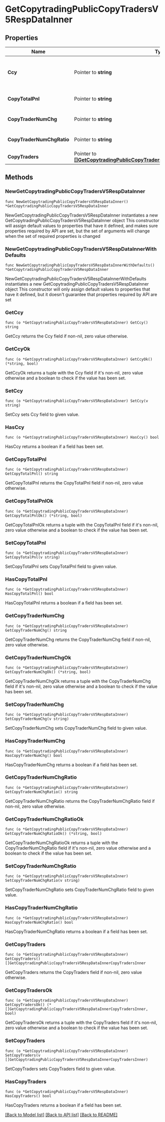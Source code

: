 # GetCopytradingPublicCopyTradersV5RespDataInner

## Properties

Name | Type | Description | Notes
------------ | ------------- | ------------- | -------------
**Ccy** | Pointer to **string** | The currency name of profit and loss | [optional] [default to ""]
**CopyTotalPnl** | Pointer to **string** | Total copy trader profit and loss | [optional] [default to ""]
**CopyTraderNumChg** | Pointer to **string** | Number change in last 7 days | [optional] [default to ""]
**CopyTraderNumChgRatio** | Pointer to **string** | Ratio change in last 7 days | [optional] [default to ""]
**CopyTraders** | Pointer to [**[]GetCopytradingPublicCopyTradersV5RespDataInnerCopyTradersInner**](GetCopytradingPublicCopyTradersV5RespDataInnerCopyTradersInner.md) | Copy trader information | [optional] 

## Methods

### NewGetCopytradingPublicCopyTradersV5RespDataInner

`func NewGetCopytradingPublicCopyTradersV5RespDataInner() *GetCopytradingPublicCopyTradersV5RespDataInner`

NewGetCopytradingPublicCopyTradersV5RespDataInner instantiates a new GetCopytradingPublicCopyTradersV5RespDataInner object
This constructor will assign default values to properties that have it defined,
and makes sure properties required by API are set, but the set of arguments
will change when the set of required properties is changed

### NewGetCopytradingPublicCopyTradersV5RespDataInnerWithDefaults

`func NewGetCopytradingPublicCopyTradersV5RespDataInnerWithDefaults() *GetCopytradingPublicCopyTradersV5RespDataInner`

NewGetCopytradingPublicCopyTradersV5RespDataInnerWithDefaults instantiates a new GetCopytradingPublicCopyTradersV5RespDataInner object
This constructor will only assign default values to properties that have it defined,
but it doesn't guarantee that properties required by API are set

### GetCcy

`func (o *GetCopytradingPublicCopyTradersV5RespDataInner) GetCcy() string`

GetCcy returns the Ccy field if non-nil, zero value otherwise.

### GetCcyOk

`func (o *GetCopytradingPublicCopyTradersV5RespDataInner) GetCcyOk() (*string, bool)`

GetCcyOk returns a tuple with the Ccy field if it's non-nil, zero value otherwise
and a boolean to check if the value has been set.

### SetCcy

`func (o *GetCopytradingPublicCopyTradersV5RespDataInner) SetCcy(v string)`

SetCcy sets Ccy field to given value.

### HasCcy

`func (o *GetCopytradingPublicCopyTradersV5RespDataInner) HasCcy() bool`

HasCcy returns a boolean if a field has been set.

### GetCopyTotalPnl

`func (o *GetCopytradingPublicCopyTradersV5RespDataInner) GetCopyTotalPnl() string`

GetCopyTotalPnl returns the CopyTotalPnl field if non-nil, zero value otherwise.

### GetCopyTotalPnlOk

`func (o *GetCopytradingPublicCopyTradersV5RespDataInner) GetCopyTotalPnlOk() (*string, bool)`

GetCopyTotalPnlOk returns a tuple with the CopyTotalPnl field if it's non-nil, zero value otherwise
and a boolean to check if the value has been set.

### SetCopyTotalPnl

`func (o *GetCopytradingPublicCopyTradersV5RespDataInner) SetCopyTotalPnl(v string)`

SetCopyTotalPnl sets CopyTotalPnl field to given value.

### HasCopyTotalPnl

`func (o *GetCopytradingPublicCopyTradersV5RespDataInner) HasCopyTotalPnl() bool`

HasCopyTotalPnl returns a boolean if a field has been set.

### GetCopyTraderNumChg

`func (o *GetCopytradingPublicCopyTradersV5RespDataInner) GetCopyTraderNumChg() string`

GetCopyTraderNumChg returns the CopyTraderNumChg field if non-nil, zero value otherwise.

### GetCopyTraderNumChgOk

`func (o *GetCopytradingPublicCopyTradersV5RespDataInner) GetCopyTraderNumChgOk() (*string, bool)`

GetCopyTraderNumChgOk returns a tuple with the CopyTraderNumChg field if it's non-nil, zero value otherwise
and a boolean to check if the value has been set.

### SetCopyTraderNumChg

`func (o *GetCopytradingPublicCopyTradersV5RespDataInner) SetCopyTraderNumChg(v string)`

SetCopyTraderNumChg sets CopyTraderNumChg field to given value.

### HasCopyTraderNumChg

`func (o *GetCopytradingPublicCopyTradersV5RespDataInner) HasCopyTraderNumChg() bool`

HasCopyTraderNumChg returns a boolean if a field has been set.

### GetCopyTraderNumChgRatio

`func (o *GetCopytradingPublicCopyTradersV5RespDataInner) GetCopyTraderNumChgRatio() string`

GetCopyTraderNumChgRatio returns the CopyTraderNumChgRatio field if non-nil, zero value otherwise.

### GetCopyTraderNumChgRatioOk

`func (o *GetCopytradingPublicCopyTradersV5RespDataInner) GetCopyTraderNumChgRatioOk() (*string, bool)`

GetCopyTraderNumChgRatioOk returns a tuple with the CopyTraderNumChgRatio field if it's non-nil, zero value otherwise
and a boolean to check if the value has been set.

### SetCopyTraderNumChgRatio

`func (o *GetCopytradingPublicCopyTradersV5RespDataInner) SetCopyTraderNumChgRatio(v string)`

SetCopyTraderNumChgRatio sets CopyTraderNumChgRatio field to given value.

### HasCopyTraderNumChgRatio

`func (o *GetCopytradingPublicCopyTradersV5RespDataInner) HasCopyTraderNumChgRatio() bool`

HasCopyTraderNumChgRatio returns a boolean if a field has been set.

### GetCopyTraders

`func (o *GetCopytradingPublicCopyTradersV5RespDataInner) GetCopyTraders() []GetCopytradingPublicCopyTradersV5RespDataInnerCopyTradersInner`

GetCopyTraders returns the CopyTraders field if non-nil, zero value otherwise.

### GetCopyTradersOk

`func (o *GetCopytradingPublicCopyTradersV5RespDataInner) GetCopyTradersOk() (*[]GetCopytradingPublicCopyTradersV5RespDataInnerCopyTradersInner, bool)`

GetCopyTradersOk returns a tuple with the CopyTraders field if it's non-nil, zero value otherwise
and a boolean to check if the value has been set.

### SetCopyTraders

`func (o *GetCopytradingPublicCopyTradersV5RespDataInner) SetCopyTraders(v []GetCopytradingPublicCopyTradersV5RespDataInnerCopyTradersInner)`

SetCopyTraders sets CopyTraders field to given value.

### HasCopyTraders

`func (o *GetCopytradingPublicCopyTradersV5RespDataInner) HasCopyTraders() bool`

HasCopyTraders returns a boolean if a field has been set.


[[Back to Model list]](../README.md#documentation-for-models) [[Back to API list]](../README.md#documentation-for-api-endpoints) [[Back to README]](../README.md)


